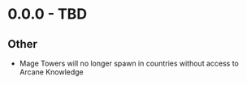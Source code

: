 # 0.0.0 - TBD

## Other
- Mage Towers will no longer spawn in countries without access to Arcane Knowledge